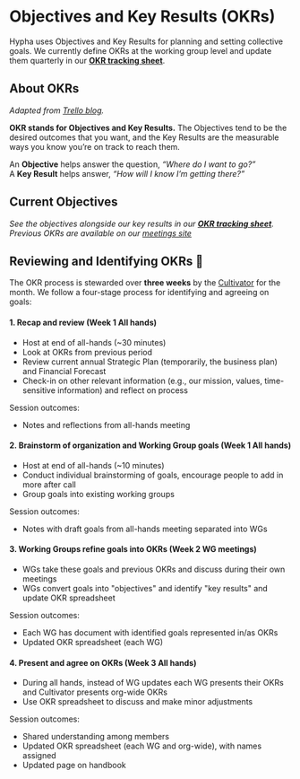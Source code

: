 # Objectives and Key Results (OKRs)

Hypha uses Objectives and Key Results for planning and setting collective goals.
We currently define OKRs at the working group level and update them quarterly in our [**OKR tracking sheet**](https://docs.google.com/spreadsheets/d/1hMFS3IhzZOFQA-yjt7lFcoVO0Ry6erFEH7D1NswvDtA/edit). 

## About OKRs

_Adapted from [Trello blog](https://blog.trello.com/okrs-set-achieve-track-trello)._

**OKR stands for Objectives and Key Results.** The Objectives tend to be the desired outcomes that you want, and the Key Results are the measurable ways you know you’re on track to reach them.

An **Objective** helps answer the question, _“Where do I want to go?”_  
A **Key Result** helps answer, _“How will I know I’m getting there?”_

## Current Objectives

_See the objectives alongside our key results in our [**OKR tracking sheet**](https://docs.google.com/spreadsheets/d/1hMFS3IhzZOFQA-yjt7lFcoVO0Ry6erFEH7D1NswvDtA/edit). Previous OKRs are available on our [meetings site](https://meetings.hypha.coop/)_ 

## Reviewing and Identifying OKRs 🚧

The OKR process is stewarded over **three weeks** by the [Cultivator](roles.md#cultivator-aka-meeting-chair) for the month. We follow a four-stage process for identifying and agreeing on goals:

#### 1. Recap and review (Week 1 All hands)

- Host at end of all-hands (~30 minutes)
- Look at OKRs from previous period
- Review current annual Strategic Plan (temporarily, the business plan) and Financial Forecast
- Check-in on other relevant information (e.g., our mission, values, time-sensitive information) and reflect on process

Session outcomes:
- Notes and reflections from all-hands meeting

#### 2. Brainstorm of organization and Working Group goals (Week 1 All hands)

- Host at end of all-hands (~10 minutes)
- Conduct individual brainstorming of goals, encourage people to add in more after call
- Group goals into existing working groups

Session outcomes:
- Notes with draft goals from all-hands meeting separated into WGs

#### 3. Working Groups refine goals into OKRs (Week 2 WG meetings)

- WGs take these goals and previous OKRs and discuss during their own meetings
- WGs convert goals into "objectives" and identify "key results" and update OKR spreadsheet

Session outcomes:
- Each WG has document with identified goals represented in/as OKRs 
- Updated OKR spreadsheet (each WG)

#### 4. Present and agree on OKRs (Week 3 All hands)

- During all hands, instead of WG updates each WG presents their OKRs and Cultivator presents org-wide OKRs
- Use OKR spreadsheet to discuss and make minor adjustments

Session outcomes:
- Shared understanding among members 
- Updated OKR spreadsheet (each WG and org-wide), with names assigned
- Updated page on handbook
